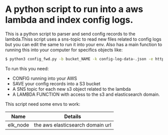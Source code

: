 # A python script to run into a aws lambda and index config logs.

This is a python script to parser and send config records to the lambda.Thiss script uses a sns-topic to read new files related to config logs but you can edit the same to run it into your env. Also has a main function to running this into your computer for specifics objects like:


```sh
$ python3 config_fwd.py -b bucket_NAME -k config-log-data-.json -e https://myELKdomain.aws.com
```

To run this you need:

- CONFIG running into your AWS
- SAVE your config records into a S3 bucket
- A SNS topic for each new s3 object related to the lambda
- A LAMBDA FUNCTION with access to the s3 and elasticsearch domain. 

This script need some envs to work:

| Name | Details |
| ------ | ------ |
| elk_node | the aws elasticsearch domain url |